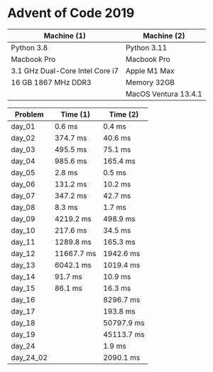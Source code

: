 # Advent of Code 2019

| Machine (1)                     | Machine (2)          |
|---------------------------------|----------------------|
| Python 3.8                      | Python 3.11          |
| Macbook Pro                     | Macbook Pro          |
| 3.1 GHz Dual-Core Intel Core i7 | Apple M1 Max         |
| 16 GB 1867 MHz DDR3             | Memory 32GB          |
|                                 | MacOS Ventura 13.4.1 |


| Problem   | Time (1)   | Time (2)   |
|-----------|------------|------------|
| day_01    | 0.6 ms     | 0.4 ms     |
| day_02    | 374.7 ms   | 40.6 ms    |
| day_03    | 495.5 ms   | 75.1 ms    |
| day_04    | 985.6 ms   | 165.4 ms   |
| day_05    | 2.8 ms     | 0.5 ms     |
| day_06    | 131.2 ms   | 10.2 ms    |
| day_07    | 347.2 ms   | 42.7 ms    |
| day_08    | 8.3 ms     | 1.7 ms     |
| day_09    | 4219.2 ms  | 498.9 ms   |
| day_10    | 217.6 ms   | 34.5 ms    |
| day_11    | 1289.8 ms  | 165.3 ms   |
| day_12    | 11667.7 ms | 1942.6 ms  |
| day_13    | 6042.1 ms  | 1019.4 ms  |
| day_14    | 91.7 ms    | 10.9 ms    |
| day_15    | 86.1 ms    | 16.3 ms    |
| day_16    |            | 8296.7 ms  |
| day_17    |            | 193.8 ms   |
| day_18    |            | 50797.9 ms |
| day_19    |            | 45113.7 ms |
| day_24    |            | 1.9 ms     |
| day_24_02 |            | 2090.1 ms  |


